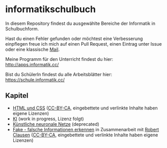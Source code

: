 # informatikschulbuch

In diesem Repository findest du ausgewählte Bereiche der Informatik in Schulbuchform.

Hast du einen Fehler gefunden oder möchtest eine Verbesserung einpflegen freue ich mich auf einen Pull Request, einen Eintrag unter Issue oder eine klassische [Mail](https://wi-wissen.de/contact.php).

Meine Programm für den Unterricht findest du hier: http://apps.informatik.cc/

Bist du SchülerIn findest du alle Arbeitsblätter hier: https://schule.informatik.cc/

## Kapitel

* [HTML und CSS](https://buch.informatik.cc/html-css/) ([CC-BY-CA](https://creativecommons.org/licenses/by-sa/4.0/deed.de), eingebettete und verlinkte Inhalte haben eigene Lizenzen)
* [KI](https://buch.informatik.cc/ki/) (work in progress, Lizenz folgt)
* [Künstliche neuronale Netze](https://buch.informatik.cc/knn/) (deprecated)
* [Fake - falsche Informationen erkennen](https://buch.informatik.cc/fake/) in Zusammenarbeit mit [Robert Clausen](https://twitter.com/docanonymous_) ([CC-BY-CA](https://creativecommons.org/licenses/by-sa/4.0/deed.de), eingebettete und verlinkte Inhalte haben eigene Lizenzen)

